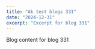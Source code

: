 ```yaml
---
title: "Ak test blogs 331"
date: "2024-12-31"
excerpt: "Excerpt for blog 331"
---
```


Blog content for blog 331